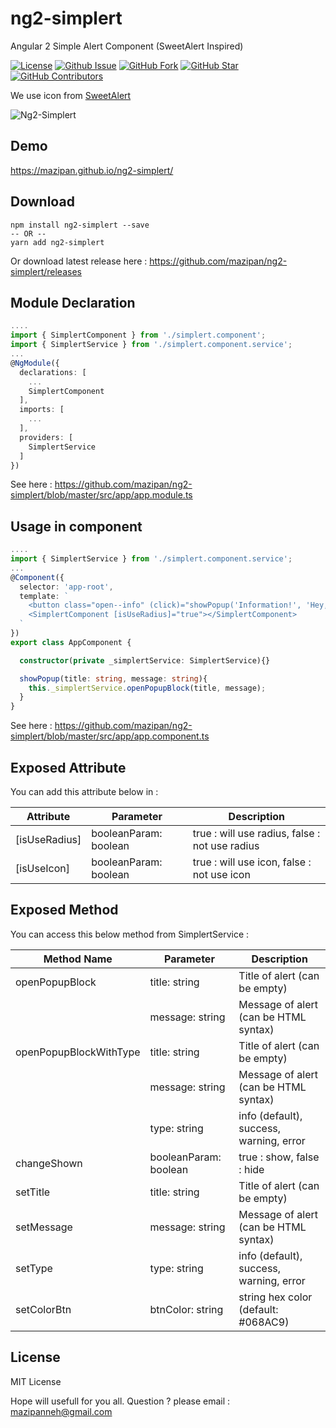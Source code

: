 # ng2-simplert
Angular 2 Simple Alert Component (SweetAlert Inspired)

[![License](https://img.shields.io/github/license/mazipan/ng2-simplert.svg?maxAge=3600)](https://github.com/mazipan/ng2-simplert) 
[![Github Issue](https://img.shields.io/github/issues/mazipan/ng2-simplert.svg?maxAge=3600)](https://github.com/mazipan/ng2-simplert/issues) 
[![GitHub Fork](https://img.shields.io/github/forks/mazipan/ng2-simplert.svg?maxAge=3600)](https://github.com/mazipan/ng2-simplert/network) 
[![GitHub Star](https://img.shields.io/github/stars/mazipan/ng2-simplert.svg?maxAge=3600)](https://github.com/mazipan/ng2-simplert/stargazers) 
[![GitHub Contributors](https://img.shields.io/github/contributors/mazipan/ng2-simplert.svg?maxAge=3600)](https://github.com/mazipan/ng2-simplert/network/members)

We use icon from [SweetAlert](https://github.com/t4t5/sweetalert)

![Ng2-Simplert](https://raw.githubusercontent.com/mazipan/ng2-simplert/master/screenshoot.PNG)

## Demo
https://mazipan.github.io/ng2-simplert/

## Download
```
npm install ng2-simplert --save
-- OR --
yarn add ng2-simplert
```
Or download latest release here : https://github.com/mazipan/ng2-simplert/releases

## Module Declaration
```typescript
....
import { SimplertComponent } from './simplert.component';
import { SimplertService } from './simplert.component.service';
...
@NgModule({
  declarations: [
    ...
    SimplertComponent
  ],
  imports: [
    ...
  ],
  providers: [
    SimplertService
  ]
})
```
See here : https://github.com/mazipan/ng2-simplert/blob/master/src/app/app.module.ts

## Usage in component
```typescript
....
import { SimplertService } from './simplert.component.service';
...
@Component({
  selector: 'app-root',
  template: `
    <button class="open--info" (click)="showPopup('Information!', 'Hey, I am Opened...')">Open Information Alert</button>
    <SimplertComponent [isUseRadius]="true"></SimplertComponent>
  `
})
export class AppComponent {

  constructor(private _simplertService: SimplertService){}

  showPopup(title: string, message: string){
    this._simplertService.openPopupBlock(title, message);
  }
}
```
See here : https://github.com/mazipan/ng2-simplert/blob/master/src/app/app.component.ts

## Exposed Attribute
You can add this attribute below in <SimplertComponent> :

| Attribute         	        | Parameter             	| Description                                        	|
|---------------------------	|-----------------------	|---------------------------------------------------	|
| [isUseRadius]         	    | booleanParam: boolean   | true : will use radius, false : not use radius     	|
| [isUseIcon]         	      | booleanParam: boolean   | true : will use icon, false : not use icon         	|

## Exposed Method
You can access this below method from SimplertService :

| Method Name        	        | Parameter             	| Description                                        	|
|---------------------------	|-----------------------	|---------------------------------------------------	|
| openPopupBlock            	| title: string         	| Title of alert (can be empty)                      	|
|                    	        | message: string  	      | Message of alert (can be HTML syntax)              	|
| openPopupBlockWithType     	| title: string         	| Title of alert (can be empty)                      	|
|                    	        | message: string  	      | Message of alert (can be HTML syntax)              	|
|                    	        | type: string  	        | info (default), success, warning, error           	|
| changeShown     	          | booleanParam: boolean  	| true : show, false : hide                          	|
| setTitle     	              | title: string  	        | Title of alert (can be empty)                      	|
| setMessage     	            | message: string  	      | Message of alert (can be HTML syntax)              	|
| setType     	              | type: string  	        | info (default), success, warning, error           	|
| setColorBtn     	          | btnColor: string      	| string hex color (default: #068AC9)                	|

## License
MIT License


Hope will usefull for you all.
Question ? please email : mazipanneh@gmail.com
